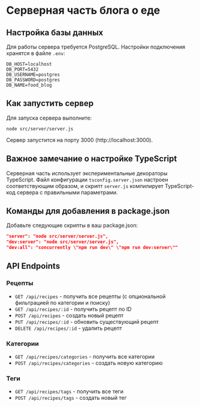 
# Серверная часть блога о еде

## Настройка базы данных
Для работы сервера требуется PostgreSQL. Настройки подключения хранятся в файле `.env`:
```
DB_HOST=localhost
DB_PORT=5432
DB_USERNAME=postgres
DB_PASSWORD=postgres
DB_NAME=food_blog
```

## Как запустить сервер
Для запуска сервера выполните:
```
node src/server/server.js
```

Сервер запустится на порту 3000 (http://localhost:3000).

## Важное замечание о настройке TypeScript
Серверная часть использует экспериментальные декораторы TypeScript. Файл конфигурации `tsconfig.server.json` настроен соответствующим образом, и скрипт `server.js` компилирует TypeScript-код сервера с правильными параметрами.

## Команды для добавления в package.json
Добавьте следующие скрипты в ваш package.json:
```json
"server": "node src/server/server.js",
"dev:server": "node src/server/server.js",
"dev:all": "concurrently \"npm run dev\" \"npm run dev:server\""
```

## API Endpoints

### Рецепты
- `GET /api/recipes` - получить все рецепты (с опциональной фильтрацией по категории и поиску)
- `GET /api/recipes/:id` - получить рецепт по ID
- `POST /api/recipes` - создать новый рецепт
- `PUT /api/recipes/:id` - обновить существующий рецепт
- `DELETE /api/recipes/:id` - удалить рецепт

### Категории
- `GET /api/recipes/categories` - получить все категории
- `POST /api/recipes/categories` - создать новую категорию

### Теги
- `GET /api/recipes/tags` - получить все теги
- `POST /api/recipes/tags` - создать новый тег
